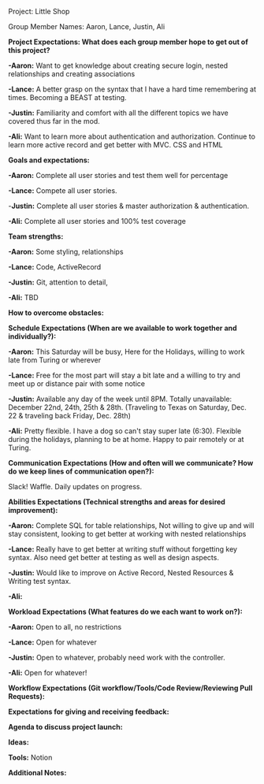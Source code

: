 Project: Little Shop

Group Member Names: Aaron, Lance, Justin, Ali

**Project Expectations: What does each group member hope to get out of this project?**

**-Aaron:** Want to get knowledge about creating secure login, nested relationships and creating associations

**-Lance:** A better grasp on the syntax that I have a hard time remembering at times. Becoming a BEAST at testing.

**-Justin:** Familiarity and comfort with all the different topics we have covered thus far in the mod.

**-Ali:** Want to learn more about authentication and authorization. Continue to learn more active record and get better with MVC. CSS and HTML

**Goals and expectations:**

**-Aaron:** Complete all user stories and test them well for percentage

**-Lance:** Compete all user stories.

-**Justin:** Complete all user stories & master authorization & authentication.

**-Ali:** Complete all user stories and 100% test coverage

**Team strengths:**

**-Aaron:** Some styling, relationships

**-Lance:** Code, ActiveRecord

**-Justin:** Git, attention to detail,

**-Ali:** TBD

**How to overcome obstacles:**

**Schedule Expectations (When are we available to work together and individually?):**

**-Aaron:** This Saturday will be busy, Here for the Holidays, willing to work late from Turing or wherever

**-Lance:** Free for the most part will stay a bit late and a willing to try and meet up or distance pair with some notice

**-Justin:** Available any day of the week until 8PM.  Totally unavailable: December 22nd, 24th, 25th & 28th. (Traveling to Texas on Saturday, Dec. 22 & traveling back Friday, Dec. 28th)

**-Ali:** Pretty flexible.  I have a dog so can't stay super late (6:30). Flexible during the holidays, planning to be at home.  Happy to pair remotely or at Turing.

**Communication Expectations (How and often will we communicate? How do we keep lines of communication open?):**

Slack! Waffle. Daily updates on progress.

**Abilities Expectations (Technical strengths and areas for desired improvement):**

**-Aaron:** Complete SQL for table relationships, Not willing to give up and will stay consistent, looking to get better at working with nested relationships

**-Lance:** Really have to get better at writing stuff without forgetting key syntax. Also need get better at testing as well as design aspects.

**-Justin:** Would like to improve on Active Record, Nested Resources & Writing test syntax.

**-Ali:**

**Workload Expectations (What features do we each want to work on?):**

**-Aaron:** Open to all, no restrictions

**-Lance:** Open for whatever

**-Justin:** Open to whatever, probably need work with the controller.

**-Ali:** Open for whatever!

**Workflow Expectations (Git workflow/Tools/Code Review/Reviewing Pull Requests):**

**Expectations for giving and receiving feedback:**

**Agenda to discuss project launch:**

**Ideas:**

**Tools:** Notion

**Additional Notes:**
